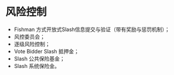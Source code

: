 # 风险控制

* Fishman 方式开放式Slash信息提交与验证（带有奖励与惩罚机制）；
* 风控委员会；
* 逐级风险控制；
* Vote Bidder Slash 抵押金；
* Slash 公共保险基金；
* Slash 系统保险金。
